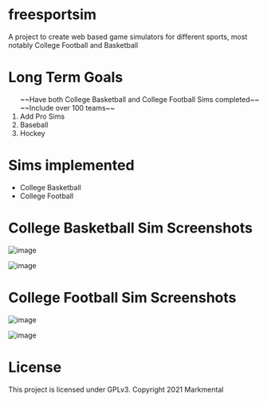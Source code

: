 # freesportsim
A project to create web based game simulators for different sports, most notably College Football and Basketball

# Long Term Goals
<ol>
  ~~Have both College Basketball and College Football Sims completed~~
  ~~Include over 100 teams~~
  <li> Add Pro Sims</li>
  <li> Baseball</li>
  <li> Hockey</li>
</ol>

# Sims implemented
<ul>
  <li>College Basketball</li>
  <li>College Football</li> 
</ul>

# College Basketball Sim Screenshots
![image](https://i.imgur.com/sTfztCg.png)

![image](https://i.imgur.com/G2Za069.png)

# College Football Sim Screenshots
![image](https://i.imgur.com/9azvdOa.png)                                                                      

![image](https://i.imgur.com/NTW9n9W.png)                                                                      


# License
This project is licensed under GPLv3. Copyright 2021 Markmental

